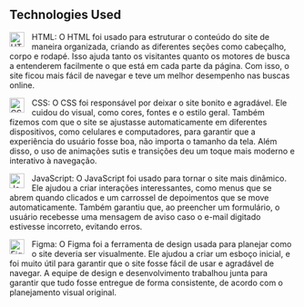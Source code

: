 ## Technologies Used

<img align="left" alt="HTML5" width="26px" style="padding-right:10px;" src="https://cdn.jsdelivr.net/gh/devicons/devicon/icons/html5/html5-original.svg" /> HTML: O HTML foi usado para estruturar o conteúdo do site de maneira organizada, criando as diferentes seções como cabeçalho, corpo e rodapé. Isso ajuda tanto os visitantes quanto os motores de busca a entenderem facilmente o que está em cada parte da página. Com isso, o site ficou mais fácil de navegar e teve um melhor desempenho nas buscas online.

<img align="left" alt="CSS3" width="26px" style="padding-right:10px;" src="https://cdn.jsdelivr.net/gh/devicons/devicon/icons/css3/css3-original.svg" /> CSS: O CSS foi responsável por deixar o site bonito e agradável. Ele cuidou do visual, como cores, fontes e o estilo geral. Também fizemos com que o site se ajustasse automaticamente em diferentes dispositivos, como celulares e computadores, para garantir que a experiência do usuário fosse boa, não importa o tamanho da tela. Além disso, o uso de animações sutis e transições deu um toque mais moderno e interativo à navegação.

<img align="left" alt="JavaScript" width="26px" style="padding-right:10px;" src="https://cdn.jsdelivr.net/gh/devicons/devicon/icons/javascript/javascript-original.svg" /> JavaScript: O JavaScript foi usado para tornar o site mais dinâmico. Ele ajudou a criar interações interessantes, como menus que se abrem quando clicados e um carrossel de depoimentos que se move automaticamente. Também garantiu que, ao preencher um formulário, o usuário recebesse uma mensagem de aviso caso o e-mail digitado estivesse incorreto, evitando erros.

<img align="left" alt="Figma" width="26px" style="padding-right:10px;" src="https://cdn.jsdelivr.net/gh/devicons/devicon@latest/icons/figma/figma-original.svg" /> Figma: O Figma foi a ferramenta de design usada para planejar como o site deveria ser visualmente. Ele ajudou a criar um esboço inicial, e foi muito útil para garantir que o site fosse fácil de usar e agradável de navegar. A equipe de design e desenvolvimento trabalhou junta para garantir que tudo fosse entregue de forma consistente, de acordo com o planejamento visual original.
